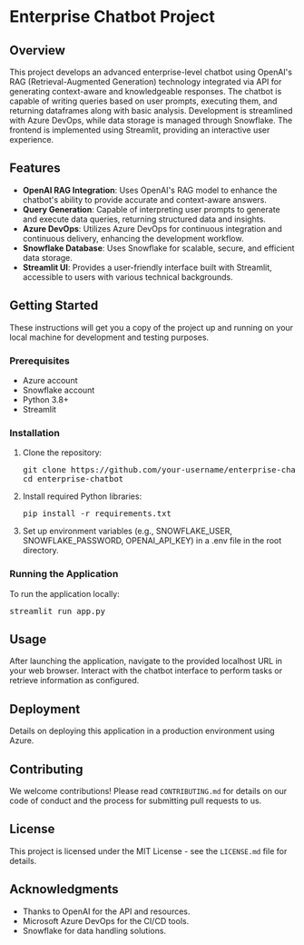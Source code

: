 <h1>Enterprise Chatbot Project</h1>

<h2>Overview</h2>
<p>This project develops an advanced enterprise-level chatbot using OpenAI's RAG (Retrieval-Augmented Generation) technology integrated via API for generating context-aware and knowledgeable responses. The chatbot is capable of writing queries based on user prompts, executing them, and returning dataframes along with basic analysis. Development is streamlined with Azure DevOps, while data storage is managed through Snowflake. The frontend is implemented using Streamlit, providing an interactive user experience.</p>

<h2>Features</h2>
<ul>
    <li><strong>OpenAI RAG Integration</strong>: Uses OpenAI's RAG model to enhance the chatbot's ability to provide accurate and context-aware answers.</li>
    <li><strong>Query Generation</strong>: Capable of interpreting user prompts to generate and execute data queries, returning structured data and insights.</li>
    <li><strong>Azure DevOps</strong>: Utilizes Azure DevOps for continuous integration and continuous delivery, enhancing the development workflow.</li>
    <li><strong>Snowflake Database</strong>: Uses Snowflake for scalable, secure, and efficient data storage.</li>
    <li><strong>Streamlit UI</strong>: Provides a user-friendly interface built with Streamlit, accessible to users with various technical backgrounds.</li>
</ul>

<h2>Getting Started</h2>
<p>These instructions will get you a copy of the project up and running on your local machine for development and testing purposes.</p>

<h3>Prerequisites</h3>
<ul>
    <li>Azure account</li>
    <li>Snowflake account</li>
    <li>Python 3.8+</li>
    <li>Streamlit</li>
</ul>

<h3>Installation</h3>
<ol>
    <li>Clone the repository:
        <pre>git clone https://github.com/your-username/enterprise-chatbot.git<br>cd enterprise-chatbot</pre>
    </li>
    <li>Install required Python libraries:
        <pre>pip install -r requirements.txt</pre>
    </li>
    <li>Set up environment variables (e.g., SNOWFLAKE_USER, SNOWFLAKE_PASSWORD, OPENAI_API_KEY) in a .env file in the root directory.</li>
</ol>

<h3>Running the Application</h3>
<p>To run the application locally:</p>
<pre>streamlit run app.py</pre>

<h2>Usage</h2>
<p>After launching the application, navigate to the provided localhost URL in your web browser. Interact with the chatbot interface to perform tasks or retrieve information as configured.</p>

<h2>Deployment</h2>
<p>Details on deploying this application in a production environment using Azure.</p>

<h2>Contributing</h2>
<p>We welcome contributions! Please read <code>CONTRIBUTING.md</code> for details on our code of conduct and the process for submitting pull requests to us.</p>

<h2>License</h2>
<p>This project is licensed under the MIT License - see the <code>LICENSE.md</code> file for details.</p>

<h2>Acknowledgments</h2>
<ul>
    <li>Thanks to OpenAI for the API and resources.</li>
    <li>Microsoft Azure DevOps for the CI/CD tools.</li>
    <li>Snowflake for data handling solutions.</li>
</ul>
